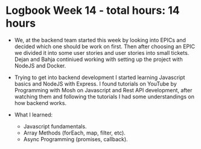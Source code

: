 # Logbook Week 14 - total hours: 14 hours

- We, at the backend team started this week by looking into EPICs and decided which one should be work on first. Then after choosing an EPIC we divided it into some user stories and user stories into small tickets. Dejan and Bahja continiued working with setting up the project with NodeJS and Docker.

- Trying to get into backend development I started learning Javascript basics and NodeJS with Express. I found tutorials on YouTube by Programming with Mosh on Javascript and Rest API development, after watching them and following the tutorials I had some understandings on how backend works. 

- What I learned:
  - Javascript fundamentals.
  - Array Methods (forEach, map, filter, etc).
  - Async Programming (promises, callback).

